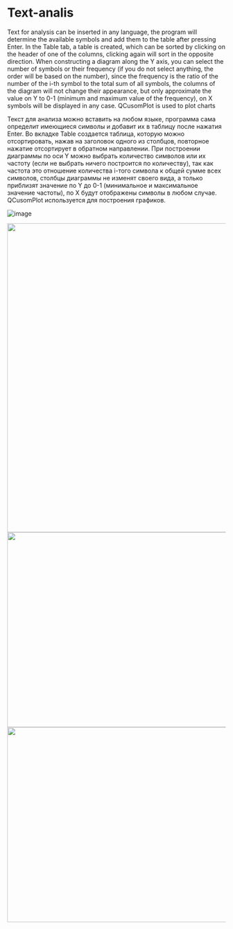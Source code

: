 # Text-analis


Text for analysis can be inserted in any language, the program will determine the available symbols and add them to the table after pressing Enter.
In the Table tab, a table is created, which can be sorted by clicking on the header of one of the columns, clicking again will sort in the opposite direction. When constructing a diagram along the Y axis, you can select the number of symbols or their frequency (if you do not select anything, the order will be based on the number), since the frequency is the ratio of the number of the i-th symbol to the total sum of all symbols, the columns of the diagram will not change their appearance, but only approximate the value on Y to 0-1 (minimum and maximum value of the frequency), on X symbols will be displayed in any case.
QCusomPlot is used to plot charts

Текст для анализа можно вставить на любом языке, программа сама определит имеющиеся символы и добавит их в таблицу после нажатия Enter.
Во вкладке Table создается таблица, которую можно отсортировать, нажав на заголовок одного из столбцов, повторное нажатие отсортирует в обратном направлении. При построении диаграммы по оси Y можно выбрать количество символов или их частоту (если не выбрать ничего построится по количеству), так как частота это отношение количества i-того символа к общей сумме всех символов, столбцы диаграммы не изменят своего вида, а только приблизят значение по Y до 0-1 (минимальное и максимальное значение частоты), по X будут отображены символы в любом случае.
QCusomPlot используется для построения графиков.

![image](https://user-images.githubusercontent.com/93646529/219966974-30e33c90-009b-42f8-b699-a8a8fb7620d8.png)  

<img src="https://user-images.githubusercontent.com/93646529/219967103-7016621a-4b30-4a1f-a7fe-c7f369ede414.png" width="553" height="713">
<img src="https://user-images.githubusercontent.com/93646529/219967115-67034182-b149-4087-b4b0-bd89dcdfe7cc.png" width="700" height="450">
<img src="https://user-images.githubusercontent.com/93646529/219967119-8772257f-a87c-4c14-b99b-56770a21d43f.png" width="700" height="450">
